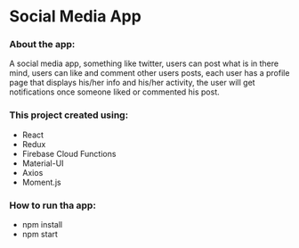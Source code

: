 # Social Media App 

### About the app:
A social media app, something like twitter, users can post what is in there mind, users can like and comment other users posts, each user has a profile page that displays his/her info and his/her activity, the user will get notifications once someone liked or commented his post.



### This project created using:
 * React
 * Redux
 * Firebase Cloud Functions
 * Material-UI
 * Axios
 * Moment.js

### How to run tha app:
* npm install
* npm start

